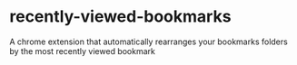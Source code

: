 # recently-viewed-bookmarks
A chrome extension that automatically rearranges your bookmarks folders by the most recently viewed bookmark
